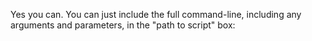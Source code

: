 
<!--
.. title: Scheduled task parameters
.. slug: ScheduledTaskParameters
.. date: 2015-05-13 14:35:28 UTC+01:00
.. tags:
.. category:
.. link:
.. description:
.. type: text
-->




Yes you can. You can just include the full command-line, including any arguments and parameters, in the "path to script" box: 

